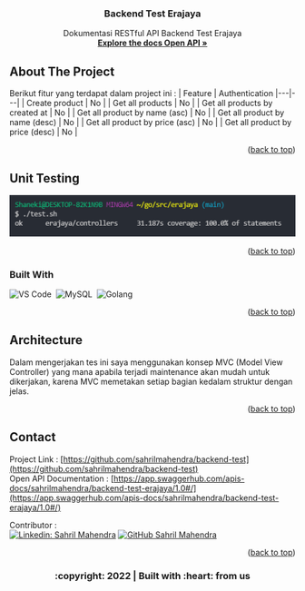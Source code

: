 <div id="top"></div>

  <h3 align="center">Backend Test Erajaya</h3>

  <p align="center">
    Dokumentasi RESTful API Backend Test Erajaya
    <br />
    <a href="https://app.swaggerhub.com/apis-docs/sahrilmahendra/backend-test-erajaya/1.0#/"><strong>Explore the docs Open API »</strong></a>
    <br />
  </p>
</div>

<!-- ABOUT THE PROJECT -->
## About The Project

Berikut fitur yang terdapat dalam project ini :
| Feature | Authentication
|---|---|
| Create product | No |
| Get all products | No |
| Get all products by created at | No |
| Get all product by name (asc) | No |
| Get all product by name (desc) | No |
| Get all product by price (asc) | No |
| Get all product by price (desc) | No |

<p align="right">(<a href="#top">back to top</a>)</p>

## Unit Testing
  <img src="images/result_unit_testing.PNG">
<p align="right">(<a href="#top">back to top</a>)</p>

### Built With

<!-- * [Golang](https://golang.org/)
* [Echo Framework](https://echo.labstack.com/)
* [MySQL](https://www.mysql.com/)
* [Gorm](https://gorm.io/)
* [VS Code](https://code.visualstudio.com/) -->
![VS Code](https://img.shields.io/badge/-Visual%20Studio%20Code-05122A?style=flat&logo=visual-studio-code&logoColor=FFFFFF)&nbsp;
![MySQL](https://img.shields.io/badge/-MySQL-05122A?style=flat&logo=mysql&logoColor=FFFFFF)&nbsp;
![Golang](https://img.shields.io/badge/-Golang-05122A?style=flat&logo=go&logoColor=FFFFFF)&nbsp;

<p align="right">(<a href="#top">back to top</a>)</p>

<!-- Architecture -->
## Architecture
Dalam mengerjakan tes ini saya menggunakan konsep MVC (Model View Controller) yang mana apabila terjadi maintenance akan mudah untuk dikerjakan,
karena MVC memetakan setiap bagian kedalam struktur dengan jelas.

<p align="right">(<a href="#top">back to top</a>)</p>

<!-- CONTACT -->
## Contact

Project Link : [https://github.com/sahrilmahendra/backend-test](https://github.com/sahrilmahendra/backend-test)<br/>
Open API Documentation : [https://app.swaggerhub.com/apis-docs/sahrilmahendra/backend-test-erajaya/1.0#/](https://app.swaggerhub.com/apis-docs/sahrilmahendra/backend-test-erajaya/1.0#/)&nbsp;
<!-- :heart: -->
<!-- CONTRIBUTOR -->
Contributor :
<br>
[![Linkedin: Sahril Mahendra](https://img.shields.io/badge/-SahrilMahendra-blue?style=flat-square&logo=Linkedin&logoColor=white&link=https://www.linkedin.com/in/sahril-mahendra/)](https://www.linkedin.com/in/sahril-mahendra/)
[![GitHub Sahril Mahendra](https://img.shields.io/github/followers/sahrilmahendra?label=follow&style=social)](https://github.com/sahrilmahendra)

<p align="right">(<a href="#top">back to top</a>)</p>
<h3>
<p align="center">:copyright: 2022 | Built with :heart: from us</p>
</h3>
<!-- end -->
